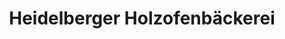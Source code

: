 ---
title: "Heidelberger Holzofenbäckerei"
url: /heidelberg/heidelberger-holzofenbaeckerei/
shop: Bäckerei
---